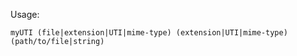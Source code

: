 Usage:
```
myUTI (file|extension|UTI|mime-type) (extension|UTI|mime-type) (path/to/file|string)
```
